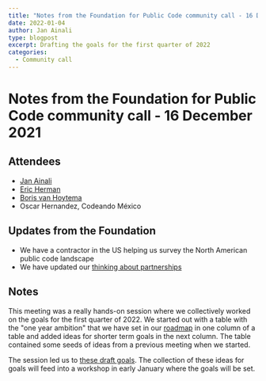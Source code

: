 ```yaml
---
title: "Notes from the Foundation for Public Code community call - 16 December 2021"
date: 2022-01-04
author: Jan Ainali
type: blogpost
excerpt: Drafting the goals for the first quarter of 2022
categories:
  - Community call
---
```


# Notes from the Foundation for Public Code community call - 16 December 2021

## Attendees

* [Jan Ainali](https://publiccode.net/team/jan-ainali.html)
* [Eric Herman](https://publiccode.net/team/eric-herman.html)
* [Boris van Hoytema](https://publiccode.net/who-we-are/team/boris-van-hoytema.html)
* Oscar Hernandez, Codeando México

## Updates from the Foundation

* We have a contractor in the US helping us survey the North American public code landscape
* We have updated our [thinking about partnerships](https://about.publiccode.net/activities/creating-partnerships/)

## Notes

This meeting was a really hands-on session where we collectively worked on the goals for the first quarter of 2022.
We started out with a table with the "one year ambition" that we have set in our [roadmap](https://about.publiccode.net/organization/roadmap.html) in one column of a table and added ideas for shorter term goals in the next column.
The table contained some seeds of ideas from a previous meeting when we started.

The session led us to [these draft goals](https://hackmd.io/xPaKBAx_SSeiJt2G4Dfzxw).
The collection of these ideas for goals will feed into a workshop in early January where the goals will be set.
